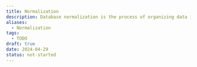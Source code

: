 ```yaml
---
title: Normalization
description: Database normalization is the process of organizing data in a database to minimize redundancy and dependency by dividing large tables into smaller, related tables and defining relationships between them. The goal is to reduce data redundancy, improve data integrity, and make the database structure more flexible and scalable.
aliases:
  - Normalization
tags:
  - TODO
draft: true
date: 2024-04-29
status: not-started
---
```


